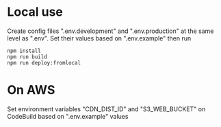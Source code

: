 
# Local use

Create config files ".env.development" and ".env.production" at the same level as ".env". Set their values based on ".env.example" then run
```
npm install
npm run build
npm run deploy:fromlocal
```

# On AWS

Set environment variables "CDN_DIST_ID" and "S3_WEB_BUCKET" on CodeBuild based on ".env.example" values

